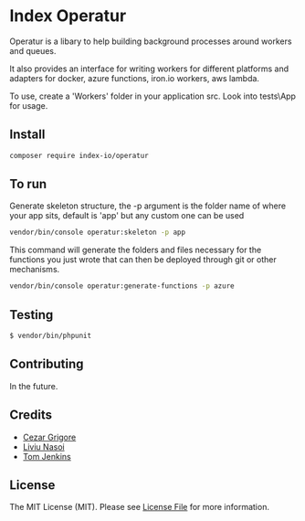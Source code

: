 # Index Operatur

Operatur is a libary to help building background processes around workers and queues. 

It also provides an interface for writing workers for different platforms and adapters for 
docker, azure functions, iron.io workers, aws lambda.

To use, create a 'Workers' folder in your application src. Look into tests\App for usage.

## Install

``` bash
composer require index-io/operatur
```

## To run

Generate skeleton structure, the -p argument is the folder name of where your app sits, default is 'app' but any custom one can be used
``` bash
vendor/bin/console operatur:skeleton -p app
```

This command will generate the folders and files necessary for the functions you just wrote that can then be deployed through git or other mechanisms.

``` bash
vendor/bin/console operatur:generate-functions -p azure
```



## Testing

``` bash
$ vendor/bin/phpunit
```

## Contributing

In the future.

## Credits

- [Cezar Grigore](https://github.com/grigorecezar)
- [Liviu Nasoi](https://github.com/Liviu92)
- [Tom Jenkins](https://github.com/tomtwo)

## License

The MIT License (MIT). Please see [License File](LICENSE.md) for more information.
